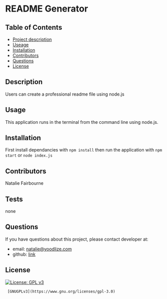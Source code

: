 
  # README Generator
  ## Table of Contents
  - [Project description](#Description)
  - [Useage](#Usage)
  - [Installation](#Installation)
  - [Contributors](#Contributors)
  - [Questions](#Questions)
  - [License](#License)

  ## Description
  Users can create a professional readme file using node.js

  ## Usage
  This application runs in the terminal from the command line using node.js.

  ## Installation
  First install dependancies with `npm install` then run the application with `npm start` or `node index.js`

  ## Contributors
  Natalie Fairbourne

  ## Tests
  none

  ## Questions
  If you have questions about this project, please contact developer at:
  - email: natalie@yoodlize.com 
  - github: [link](https://github.com/nadybee)

  ## License
  [![License: GPL v3](https://img.shields.io/badge/License-GPLv3-blue.svg)](https://www.gnu.org/licenses/gpl-3.0)

     [GNUGPLv3](https://www.gnu.org/licenses/gpl-3.0)

    




